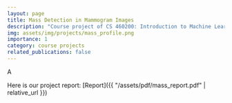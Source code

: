 ```yaml
---
layout: page
title: Mass Detection in Mammogram Images 
description: "Course project of CS 460200: Introduction to Machine Learning"
img: assets/img/projects/mass_profile.png
importance: 1
category: course projects
related_publications: false
---
```


A

Here is our project report: [Report]({{ "/assets/pdf/mass_report.pdf" | relative_url }})
